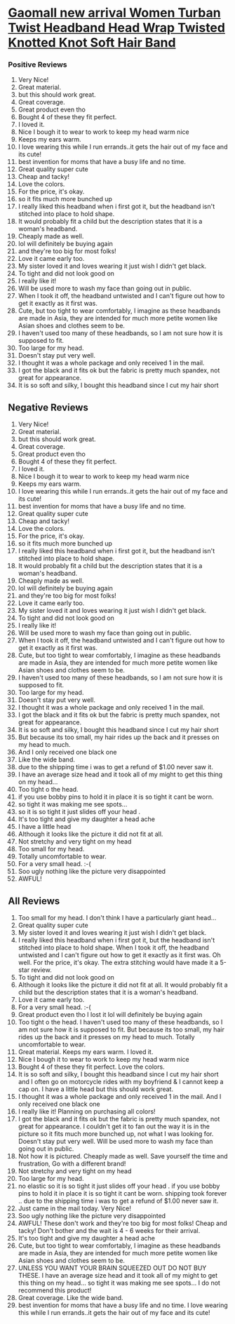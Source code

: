 # [Gaomall new arrival Women Turban Twist Headband Head Wrap Twisted Knotted Knot Soft Hair Band](https://products.checkmycream.com/products/Gaomall-new-arrival-Women-Turban-Twist-Headband-Head-Wrap-Twisted-Knotted-Knot-Soft-Hair-Band.html)

### Positive Reviews

<ol>
      <li>Very Nice!</li>
      <li>Great material.</li>
      <li>but this should work great.</li>
      <li>Great coverage.</li>
      <li>Great product even tho</li>
      <li>Bought 4 of these they fit perfect.</li>
      <li>I loved it.</li>
      <li>Nice I bough it to wear to work to keep my head warm nice</li>
      <li>Keeps my ears warm.</li>
      <li>I love wearing this while I run errands..it gets the hair out of my face and its cute!</li>
      <li>best invention for moms that have a busy life and no time.</li>
      <li>Great quality super cute</li>
      <li>Cheap and tacky!  </li>
      <li>Love the colors.</li>
      <li>For the price, it&#x27;s okay.</li>
      <li>so it fits much more bunched up</li>
      <li>I really liked this headband when i first got it, but the headband isn&#x27;t stitched into place to hold shape.</li>
      <li>It would probably fit a child but the description states that it is a woman&#x27;s headband.</li>
      <li>Cheaply made as well.</li>
      <li>lol will definitely be buying again</li>
      <li>and  they&#x27;re too big for most folks!  </li>
      <li>Love it came early too.</li>
      <li>My sister loved it and loves wearing it just wish I didn&#x27;t get black.</li>
      <li>To tight and did not look good on</li>
      <li>I really like it!</li>
      <li>Will be used more to wash my face than going out in public.</li>
      <li>When I took it off, the headband untwisted and I can&#x27;t figure out how to get it exactly as it first was.</li>
      <li>Cute, but too tight to wear comfortably, I imagine as these headbands are made in Asia, they are intended for much more petite women like Asian shoes and clothes seem to be.</li>
      <li>I haven&#x27;t used too many of these headbands, so I am not sure how it is supposed to fit.</li>
      <li>Too large for my head.</li>
      <li>Doesn&#x27;t stay put very well.  </li>
      <li>I thought it was a whole package and only received 1 in the mail.</li>
      <li>I got the black and it fits ok but the fabric is pretty much spandex, not great for appearance.  </li>
      <li>It is so soft and silky, I bought this headband since I cut my hair short</li>
</ol>


<h2>Negative Reviews</h2>
<ol>
<li> Very Nice!</li>
<li> Great material.</li>
<li> but this should work great.</li>
<li> Great coverage.</li>
<li> Great product even tho</li>
<li> Bought 4 of these they fit perfect.</li>
<li> I loved it.</li>
<li> Nice I bough it to wear to work to keep my head warm nice</li>
<li> Keeps my ears warm.</li>
<li> I love wearing this while I run errands..it gets the hair out of my face and its cute!</li>
<li> best invention for moms that have a busy life and no time.</li>
<li> Great quality super cute</li>
<li> Cheap and tacky!  </li>
<li> Love the colors.</li>
<li> For the price, it&#x27;s okay.</li>
<li> so it fits much more bunched up</li>
<li> I really liked this headband when i first got it, but the headband isn&#x27;t stitched into place to hold shape.</li>
<li> It would probably fit a child but the description states that it is a woman&#x27;s headband.</li>
<li> Cheaply made as well.</li>
<li> lol will definitely be buying again</li>
<li> and  they&#x27;re too big for most folks!  </li>
<li> Love it came early too.</li>
<li> My sister loved it and loves wearing it just wish I didn&#x27;t get black.</li>
<li> To tight and did not look good on</li>
<li> I really like it!</li>
<li> Will be used more to wash my face than going out in public.</li>
<li> When I took it off, the headband untwisted and I can&#x27;t figure out how to get it exactly as it first was.</li>
<li> Cute, but too tight to wear comfortably, I imagine as these headbands are made in Asia, they are intended for much more petite women like Asian shoes and clothes seem to be.</li>
<li> I haven&#x27;t used too many of these headbands, so I am not sure how it is supposed to fit.</li>
<li> Too large for my head.</li>
<li> Doesn&#x27;t stay put very well.  </li>
<li> I thought it was a whole package and only received 1 in the mail.</li>
<li> I got the black and it fits ok but the fabric is pretty much spandex, not great for appearance.  </li>
<li> It is so soft and silky, I bought this headband since I cut my hair short</li>
<li> But because its too small, my hair rides up the back and it presses on my head to much.</li>
<li> And I only received one black one</li>
<li> Like the wide band.</li>
<li> due to the shipping time i was to get a refund of $1.00 never saw it.</li>
<li> I have an average size head and it took all of my might to get this thing on my head...</li>
<li> Too tight o the head.</li>
<li> if you use bobby pins to hold it in place it is so tight it cant be worn.</li>
<li> so tight it was making me see spots...</li>
<li> so it is so tight it just slides off your head .</li>
<li> It&#x27;s too tight and give my daughter a head ache</li>
<li> I have a little head</li>
<li> Although it looks like the picture it did not fit at all.</li>
<li> Not stretchy and very tight on my head</li>
<li> Too small for my head.  </li>
<li> Totally uncomfortable to wear.</li>
<li> For a very small head. :-(</li>
<li> Soo ugly nothing like the picture very disappointed</li>
<li> AWFUL!  </li>
</ol>

<h2>All Reviews</h2>

<ol>
    <li> Too small for my head.  I don&#x27;t think I have a particularly giant head...</li>
    <li> Great quality super cute</li>
    <li> My sister loved it and loves wearing it just wish I didn&#x27;t get black.</li>
    <li> I really liked this headband when i first got it, but the headband isn&#x27;t stitched into place to hold shape. When I took it off, the headband untwisted and I can&#x27;t figure out how to get it exactly as it first was. Oh well. For the price, it&#x27;s okay. The extra stitching would have made it a 5-star review.</li>
    <li> To tight and did not look good on</li>
    <li> Although it looks like the picture it did not fit at all. It would probably fit a child but the description states that it is a woman&#x27;s headband.</li>
    <li> Love it came early too.</li>
    <li> For a very small head. :-(</li>
    <li> Great product even tho I lost it lol will definitely be buying again</li>
    <li> Too tight o the head. I haven&#x27;t used too many of these headbands, so I am not sure how it is supposed to fit. But because its too small, my hair rides up the back and it presses on my head to much. Totally uncomfortable to wear.</li>
    <li> Great material. Keeps my ears warm. I loved it.</li>
    <li> Nice I bough it to wear to work to keep my head warm nice</li>
    <li> Bought 4 of these they fit perfect. Love the colors.</li>
    <li> It is so soft and silky, I bought this headband since I cut my hair short and I often go on motorcycle rides with my boyfriend &amp; I cannot keep a cap on. I have a little head but this should work great.</li>
    <li> I thought it was a whole package and only received 1 in the mail. And I only received one black one</li>
    <li> I really like it! Planning on purchasing all colors!</li>
    <li> I got the black and it fits ok but the fabric is pretty much spandex, not great for appearance.  I couldn&#x27;t get it to fan out the way it is in the picture so it fits much more bunched up, not what I was looking for.  Doesn&#x27;t stay put very well.  Will be used more to wash my face than going out in public.</li>
    <li> Not how it is pictured. Cheaply made as well. Save yourself the time and frustration, Go with a different brand!</li>
    <li> Not stretchy and very tight on my head</li>
    <li> Too large for my head.</li>
    <li> no elastic so it is so tight it just slides off your head . if you use bobby pins to hold it in place it is so tight it cant be worn. shipping took forever .. due to the shipping time i was to get a refund of $1.00 never saw it.</li>
    <li> Just came in the mail today. Very Nice!</li>
    <li> Soo ugly nothing like the picture very disappointed</li>
    <li> AWFUL!  These don&#x27;t work and  they&#x27;re too big for most folks!  Cheap and tacky!  Don&#x27;t bother and the wait is 4 - 6 weeks for their arrival.</li>
    <li> It&#x27;s too tight and give my daughter a head ache</li>
    <li> Cute, but too tight to wear comfortably, I imagine as these headbands are made in Asia, they are intended for much more petite women like Asian shoes and clothes seem to be.</li>
    <li> UNLESS YOU WANT YOUR BRAIN SQUEEZED OUT DO NOT BUY THESE. I have an average size head and it took all of my might to get this thing on my head... so tight it was making me see spots... I do not recommend this product!</li>
    <li> Great coverage. Like the wide band.</li>
    <li> best invention for moms that have a busy life and no time. I love wearing this while I run errands..it gets the hair out of my face and its cute!</li>
</ol>




